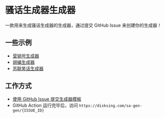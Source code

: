 # 骚话生成器生成器

一款用来生成骚话生成器的生成器，通过提交 GitHub Issue 来创建你的生成器！

## 一些示例

- [营销号生成器](http://disksing.com/sao-gen-gen/1)
- [胡编生成器](http://disksing.com/sao-gen-gen/2)
- [苏联笑话生成器](http://disksing.com/sao-gen-gen/3)

## 工作方式

- [使用 GitHub Issue 提交生成器模板](https://github.com/disksing/sao-gen-gen/issues/new?labels=generator&template=generator.md)
- GitHub Action 运行完毕后，访问 `https://disksing.com/sa-gen-gen/{ISSUE_ID}`

